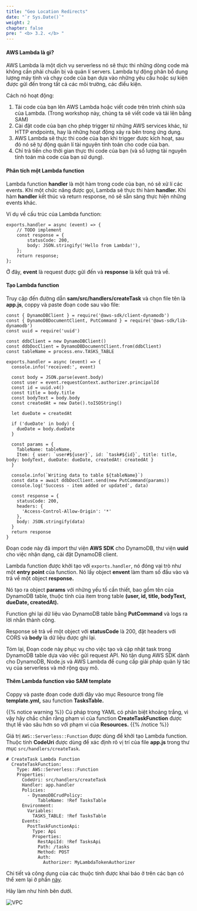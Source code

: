 ```yaml
---
title: "Geo Location Redirects"
date: "`r Sys.Date()`"
weight: 2
chapter: false
pre: " <b> 3.2. </b> "
---
```


#### AWS Lambda là gì?

AWS Lambda là một dịch vụ serverless nó sẽ thực thi những dòng code mà không cần phải chuẩn bị và quản lí servers. Lambda tự động phân bổ dung lượng máy tính và chạy code của bạn dựa vào những yêu cầu hoặc sự kiện được gửi đến trong tất cả các môi trường, các điều kiện.

Cách nó hoạt động:

1. Tải code của bạn lên AWS Lambda hoặc viết code trên trình chỉnh sửa của Lambda. (Trong workshop này, chúng ta sẽ viết code và tải lên bằng SAM)
2. Cài đặt code của bạn cho phép trigger từ những AWS services khác, từ HTTP endpoints, hay là những hoạt động xảy ra bên trong ứng dụng.
3. AWS Lambda sẽ thực thi code của bạn khi trigger được kích hoạt, sau đó nó sẽ tự động quản lí tài nguyên tính toán cho code của bạn.
4. Chỉ trả tiền cho thời gian thực thi code của bạn (và số lượng tài nguyên tính toán mà code của bạn sử dụng).

#### Phân tích một Lambda function

Lambda function **handler** là một hàm trong code của bạn, nó sẽ xử lí các events. Khi một chức năng được gọi, Lambda sẽ thực thi hàm **handler.** Khi hàm **handler** kết thúc và return response, nó sẽ sẵn sàng thực hiện những events khác.

Ví dụ về cấu trúc của Lambda function:

```
exports.handler = async (event) => {
    // TODO implement
    const response = {
        statusCode: 200,
        body: JSON.stringify('Hello from Lambda!'),
    };
    return response;
};

```

Ở đây, **event** là request được gửi đến và **response** là kết quả trả về.

#### Tạo Lambda function

Truy cập đến đường dẫn **sam/src/handlers/createTask** và chọn file tên là **app.js**, coppy và paste đoạn code sau vào file:

```
const { DynamoDBClient } = require('@aws-sdk/client-dynamodb')
const { DynamoDBDocumentClient, PutCommand } = require('@aws-sdk/lib-dynamodb')
const uuid = require('uuid')

const ddbClient = new DynamoDBClient()
const ddbDocClient = DynamoDBDocumentClient.from(ddbClient)
const tableName = process.env.TASKS_TABLE

exports.handler = async (event) => {
  console.info('received:', event)

  const body = JSON.parse(event.body)
  const user = event.requestContext.authorizer.principalId
  const id = uuid.v4()
  const title = body.title
  const bodyText = body.body
  const createdAt = new Date().toISOString()

  let dueDate = createdAt

  if ('dueDate' in body) {
    dueDate = body.dueDate
  }

  const params = {
    TableName: tableName,
    Item: { user: `user#${user}`, id: `task#${id}`, title: title, body: bodyText, dueDate: dueDate, createdAt: createdAt }
  }

  console.info(`Writing data to table ${tableName}`)
  const data = await ddbDocClient.send(new PutCommand(params))
  console.log('Success - item added or updated', data)

  const response = {
    statusCode: 200,
    headers: {
      'Access-Control-Allow-Origin': '*'
    },
    body: JSON.stringify(data)
  }
  return response
}

```

Đoạn code này đã import thư viện **AWS SDK** cho DynamoDB, thư viện **uuid** cho việc nhận dạng, cài đặt DynamoDB client.

Lambda function được khởi tạo với `exports.handler`, nó đóng vai trò như một **entry point** của function. Nó lấy object **envent** làm tham số đầu vào và trả về một object **response.**

Nó tạo ra object **params** với những yếu tố cần thiết, bao gồm tên của DynamoDB table, thuộc tính của item trong table **(user, id, title, bodyText, dueDate, createdAt).**

Function ghi lại dữ liệu vào DynamoDB table bằng **PutCommand** và logs ra lời nhắn thành công.

Response sẽ trả về một object với **statusCode** là 200, đặt headers với CORS và **body** là dữ liệu được ghi lại.

Tóm lại, Đoạn code này phục vụ cho việc tạo và cập nhật task trong DynamoDB table dựa vào việc gửi request API. Nó tận dụng AWS SDK dành cho DynamoDB, Node.js và AWS Lambda để cung cấp giải pháp quản lý tác vụ của serverless và mở rộng quy mô.

#### Thêm Lambda function vào SAM template

Coppy và paste đoạn code dưới đây vào mục Resource trong file **template.yml,** sau function **TasksTable.**

{{% notice warning %}}
Cú pháp trong YAML có phân biệt khoảng trắng, vì vậy hãy chắc chắn rằng phạm vi của function **CreateTaskFunction** được thụt lề vào sâu hơn so với phạm vi của **Resources.**
{{% /notice %}}

Giá trị `AWS::Serverless::Function` được dùng để khởi tạo Lambda function. Thuộc tính **CodeUri** được dùng để xác định rõ vị trí của file **app.js** trong thư mục `src/handlers/createTask`.

```
# CreateTask Lambda Function
  CreateTaskFunction:
    Type: AWS::Serverless::Function
    Properties:
      CodeUri: src/handlers/createTask
      Handler: app.handler
      Policies:
        - DynamoDBCrudPolicy:
            TableName: !Ref TasksTable
      Environment:
        Variables:
          TASKS_TABLE: !Ref TasksTable
      Events:
        PostTaskFunctionApi:
          Type: Api
          Properties:
            RestApiId: !Ref TasksApi
            Path: /tasks
            Method: POST
            Auth:
              Authorizer: MyLambdaTokenAuthorizer

```

Chi tiết và công dụng của các thuộc tính được khai báo ở trên các bạn có thể xem lại ở phần [này](/vi/3-serverlessbackend/).

Hãy làm như hình bên dưới.

![VPC](/images/3.serverlessbackend/3.2-lambdafunction/3.2-1.png)
